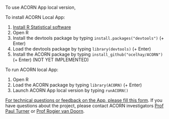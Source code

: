 To use ACORN App local version,

To install ACORN Local App:

1. [Install R Statistical software](https://www.r-project.org)
2. Open R
3. Install the devtools package by typing `install.packages("devtools")` (+ Enter)
4. Load the devtools package by typing `library(devtools)` (+ Enter)
5. Install the ACORN package by typing `install_github("ocelhay/ACORN")` (+ Enter) (NOT YET IMPLEMENTED)


To run ACORN local App:

1. Open R
2. Load the ACORN package  by typing `library(ACORN)` (+ Enter)
3. Launch ACORN App local version by typing `runACORN()`




<a href="https://docs.google.com/forms/d/e/1FAIpQLSelgGp108m6twv3ihtM3kkf-wWiyKmgulftvql5VbS5qlVMEw/viewform?usp=sf_link" target="_blank">For technical questions or feedback on the App, please fill this form</a>. If you have questions about the project, please contact ACORN investigators [Prof Paul Turner](mailto:Pault@tropmedres.ac) or [Prof Rogier van Doorn](mailto:rvandoorn@oucru.org).